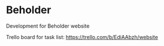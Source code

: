 # Beholder
Development for Beholder website

Trello board for task list:
https://trello.com/b/EdiAAbzh/website
